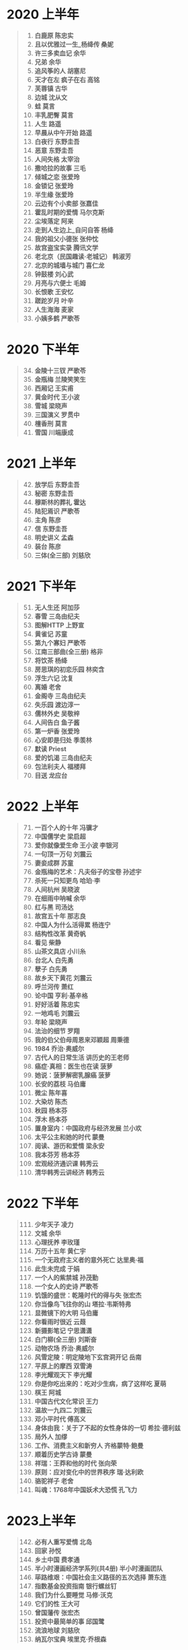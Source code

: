 # 2020 上半年

> 1. **白鹿原  陈忠实**
> 2. **且以优雅过一生_杨绛传   桑妮**
> 3. **许三多卖血记  余华**
> 4. **兄弟  余华**
> 5. **追风筝的人  胡塞尼**
> 6.  **天才在左 疯子在右  高铭**
> 7.  **芙蓉镇  古华**
> 8. **边城  沈从文**
> 9. **蛙  莫言**
> 10. **丰乳肥臀  莫言**
> 11. **人生  路遥**
> 12. **早晨从中午开始  路遥**
> 13. **白夜行  东野圭吾**
> 14. **恶意  东野圭吾**
> 15. **人间失格  太宰治**
> 16. **撒哈拉的故事  三毛**
> 17. **倾城之恋  张爱玲**
> 18. **金锁记  张爱玲**
> 19. **半生缘  张爱玲**
> 20. **云边有个小卖部  张嘉佳**
> 21. **霍乱时期的爱情  马尔克斯**
> 22. **尘埃落定  阿来**
> 23. **走到人生边上_自问自答  杨绛**
> 24. **我的祖父小德张  张仲忱**
> 25. **故宫盗宝实录  腾讯文学**
> 26. **老北京（民国趣读·老城记）  韩淑芳**
> 27. **北京的城墙与城门   喜仁龙**
> 28. **钟鼓楼  刘心武**
> 29. **月亮与六便士 毛姆**
> 30. **长恨歌  王安忆**
> 31. **蹉跎岁月  叶辛**
> 32. **人生海海  麦家**
> 33. **小姨多鹤   严歌苓**

# 2020 下半年

> 34. **金陵十三钗  严歌苓**
> 35. **金瓶梅  兰陵笑笑生**
> 36. **西厢记  王实甫**
> 37. **黄金时代  王小波**
> 38. **雪城  梁晓声**
> 39. **三国演义  罗贯中**
> 40. **檀香刑  莫言**
> 41. **雪国  川端康成**

# 2021 上半年

> 42. **放学后  东野圭吾**
> 43. **秘密  东野圭吾**
> 44. **穆斯林的葬礼  霍达**
> 45. **陆犯焉识  严歌苓**
> 46. **主角  陈彦**
> 47. **信  东野圭吾**
> 48. **明史讲义  孟森**
> 49.  **装台  陈彦**
> 50. **三体(全三部)  刘慈欣**

# 2021 下半年

> 51. **无人生还  阿加莎**
> 52. **春雪  三岛由纪夫**
> 53. **图解HTTP  上野宣**
> 54. **黄雀记  苏童**
> 55. **第九个寡妇  严歌苓**
> 56. **江南三部曲(全三册)  格非**
> 57. **将饮茶  杨绛**
> 58. **房思琪的初恋乐园  林奕含**
> 59. **浮生六记  沈复**
> 60. **离婚  老舍**
> 61. **金阁寺  三岛由纪夫**
> 62. **失乐园  渡边淳一**
> 63. **儒林外史  吴敬梓**
> 64. **人间告白  鱼子酱**
> 65. **第一炉香  张爱玲**
> 66. **心安即是归处  季羡林**
> 67. **默读  Priest**
> 68. **爱的饥渴  三岛由纪夫**
> 69. **包法利夫人  福楼拜**
> 70. **目送  龙应台**

# 2022 上半年

> 71. **一百个人的十年  冯骥才**
> 72. **中国儒学史  梁启超**
> 73. **爱你就像爱生命  王小波 李银河**
> 74. **一句顶一万句  刘震云**
> 75. **妻妾成群  苏童**
> 76. **金瓶梅的艺术：凡夫俗子的宝卷  孙述宇**
> 77. **杀死一只知更鸟  哈珀·李**
> 78. **人间杭州  吴晓波**
> 79. **在细雨中呐喊  余华**
> 80. **红与黑  司汤达**
> 81. **故宫五十年  那志良**
> 82. **中国人为什么活得累  杨连宁**
> 83. **结构性改革  黄奇帆**
> 84. **看见  柴静**
> 85. **山茶文具店  小川糸**
> 86. **台北人  白先勇**
> 87. **孽子  白先勇**
> 88. **故乡天下黄花  刘震云**
> 89. **呼兰河传  萧红**
> 90. **论中国  亨利·基辛格**
> 91. **好好活着  陈忠实**
> 92. **一地鸡毛  刘震云**
> 93. **年轮  梁晓声**
> 94. **法治的细节  罗翔**
> 95. **我的伯父伯母周恩来邓颖超  周秉德**
> 96. **1984  乔治·奥威尔**
> 97. **古代人的日常生活  讲历史的王老师**
> 98. **癌症·真相：医生也在读  菠萝**
> 99. **她说：菠萝解密乳腺癌  菠萝**
> 100. **长安的荔枝  马伯庸**
> 101. **微尘  陈年喜**
> 102. **大染坊  陈杰**
> 103. **秋园  杨本芬**
> 104. **浮木  杨本芬**
> 105. **置身室内：中国政府与经济发展  兰小欢**
> 106. **太平公主和她的时代  蒙曼**
> 107. **阅读、游历和爱情  梁永安**
> 108. **我本芬芳  杨本芬**
> 109. **宏观经济通识课  韩秀云**
> 110. **清华韩秀云讲经济  韩秀云**

# **2022 下半年**

> 111. **少年天子  凌力**
> 112. **文城  余华**
> 113. **心理抚养  李玫瑾**
> 114. **万历十五年  黄仁宇**
> 115. **一个无政府主义者的意外死亡  达里奥·福**
> 116. **此生未完成  于娟**
> 117. **一个人的紫禁城  孙茂勤**
> 118. **一个女人的史诗  严歌苓**
> 119. **饥饿的盛世：乾隆时代的得与失  张宏杰**
> 120. **你当像鸟飞往你的山 塔拉·韦斯特弗**
> 121. **显微镜下的大明  马伯庸**
> 122. **你看雨时很近  云葭**
> 123. **新摄影笔记  宁思潇潇**
> 124. **白门柳(全三册)  刘斯奋**
> 125. **动物农场  乔治·奥威尔**
> 126. **风雪定陵：明定陵地下玄宫洞开记  岳南**
> 127. **平原上的摩西  双雪涛**
> 128. **李光耀观天下  李光耀**
> 129. **你是你吃出来的：吃对少生病，病了这样吃  夏萌**
> 130. **棋王  阿城**
> 131. **中国古代文化常识  王力**
> 132. **温故一九四二  刘震云**
> 133. **邓小平时代  傅高义**
> 134. **身体由我：关于了不起的女性身体的一切  希拉·德利兹**
> 135. **局外人  加缪**
> 136. **工作、消费主义和新穷人  齐格蒙特·鲍曼**
> 137. **顺着历史学古诗  蒙曼**
> 138. **祥瑞：王莽和他的时代  张向荣**
> 139. **原则：应对变化中的世界秩序  瑞·达利欧**
> 140. **骆驼祥子  老舍**
> 141. **叫魂：1768年中国妖术大恐慌  孔飞力**

# 2023上半年



> 142. **必有人重写爱情  北岛**
> 143. **回家  孙悦**
> 144. **乡土中国  费孝通**
> 145. **半小时漫画经济学系列(共4册)  半小时漫画团队**
> 146. **荜路维艰：中国社会主义路径的五次选择  萧东连**
> 147. **指数基金投资指南  银行螺丝钉**
> 148. **我们为什么要睡觉  马修·沃克**
> 149. **它们的性  王大可**
> 150. **曾国藩传  张宏杰**
> 151. **投资中最简单的事  邱国鹭**
> 152. **流浪地球  刘慈欣**
> 153. **纳瓦尔宝典  埃里克·乔根森**